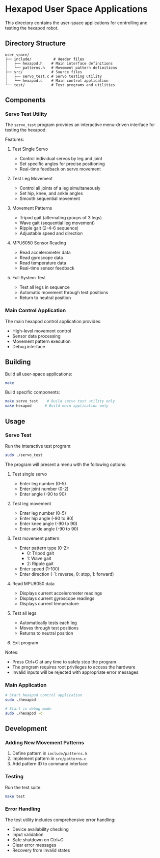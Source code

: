 # Hexapod User Space Applications

This directory contains the user-space applications for controlling and testing the hexapod robot.

## Directory Structure

```
user_space/
├── include/          # Header files
│   ├── hexapod.h    # Main interface definitions
│   └── patterns.h   # Movement pattern definitions
├── src/             # Source files
│   ├── servo_test.c # Servo testing utility
│   └── hexapod.c    # Main control application
└── test/            # Test programs and utilities
```

## Components

### Servo Test Utility
The `servo_test` program provides an interactive menu-driven interface for testing the hexapod:

Features:
1. Test Single Servo
   - Control individual servos by leg and joint
   - Set specific angles for precise positioning
   - Real-time feedback on servo movement

2. Test Leg Movement
   - Control all joints of a leg simultaneously
   - Set hip, knee, and ankle angles
   - Smooth sequential movement

3. Movement Patterns
   - Tripod gait (alternating groups of 3 legs)
   - Wave gait (sequential leg movement)
   - Ripple gait (2-4-6 sequence)
   - Adjustable speed and direction

4. MPU6050 Sensor Reading
   - Read accelerometer data
   - Read gyroscope data
   - Read temperature data
   - Real-time sensor feedback

5. Full System Test
   - Test all legs in sequence
   - Automatic movement through test positions
   - Return to neutral position

### Main Control Application
The main hexapod control application provides:
- High-level movement control
- Sensor data processing
- Movement pattern execution
- Debug interface

## Building

Build all user-space applications:
```bash
make
```

Build specific components:
```bash
make servo_test    # Build servo test utility only
make hexapod      # Build main application only
```

## Usage

### Servo Test
Run the interactive test program:
```bash
sudo ./servo_test
```

The program will present a menu with the following options:
1. Test single servo
   - Enter leg number (0-5)
   - Enter joint number (0-2)
   - Enter angle (-90 to 90)

2. Test leg movement
   - Enter leg number (0-5)
   - Enter hip angle (-90 to 90)
   - Enter knee angle (-90 to 90)
   - Enter ankle angle (-90 to 90)

3. Test movement pattern
   - Enter pattern type (0-2):
     * 0: Tripod gait
     * 1: Wave gait
     * 2: Ripple gait
   - Enter speed (1-100)
   - Enter direction (-1: reverse, 0: stop, 1: forward)

4. Read MPU6050 data
   - Displays current accelerometer readings
   - Displays current gyroscope readings
   - Displays current temperature

5. Test all legs
   - Automatically tests each leg
   - Moves through test positions
   - Returns to neutral position

0. Exit program

Notes:
- Press Ctrl+C at any time to safely stop the program
- The program requires root privileges to access the hardware
- Invalid inputs will be rejected with appropriate error messages

### Main Application
```bash
# Start hexapod control application
sudo ./hexapod

# Start in debug mode
sudo ./hexapod -d
```

## Development

### Adding New Movement Patterns
1. Define pattern in `include/patterns.h`
2. Implement pattern in `src/patterns.c`
3. Add pattern ID to command interface

### Testing
Run the test suite:
```bash
make test
```

### Error Handling
The test utility includes comprehensive error handling:
- Device availability checking
- Input validation
- Safe shutdown on Ctrl+C
- Clear error messages
- Recovery from invalid states
